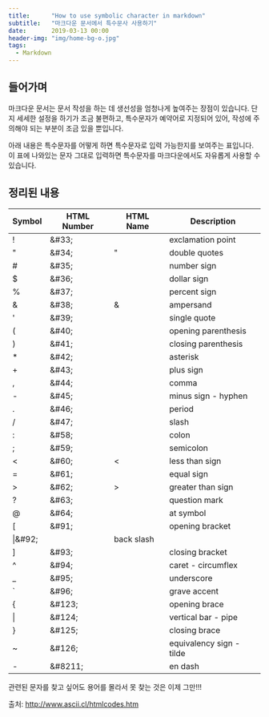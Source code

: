 ```yaml
---
title:      "How to use symbolic character in markdown"
subtitle:   "마크다운 문서에서 특수문사 사용하기"
date:       2019-03-13 00:00 
header-img: "img/home-bg-o.jpg"
tags:
  - Markdown
---
```


## 들어가며

마크다운 문서는 문서 작성을 하는 데 생선성을 엄청나게 높여주는 장점이 있습니다. 단지 세세한 설정을 하기가 조금 불편하고, 특수문자가 예약어로 지정되어 있어, 작성에 주의해야 되는 부분이 조금 있을 뿐입니다. 

아래 내용은 특수문자를 어떻게 하면 특수문자로 입력 가능한지를 보여주는 표입니다. 이 표에 나와있는 문자 그대로 입력하면 특수문자를 마크다운에서도 자유롭게 사용할 수 있습니다. 

## 정리된 내용


Symbol|HTML Number|HTML Name|Description
------|-----------|---------|-----------
\!|\&#33;|		|exclamation point
\"|\&#34;|	&quot;|	double quotes
\#|\&#35;|		|number sign
\$|\&#36;|		|dollar sign
\%|\&#37;|		|percent sign
\&|\&#38;|	&amp;|ampersand
\'|\&#39;|		|single quote
\(|\&#40;|		|opening parenthesis
\)|\&#41;|		|closing parenthesis
\*|\&#42;|		|asterisk
\+|\&#43;|		|plus sign
\,|\&#44;|		|comma
\-|\&#45;|		|minus sign - hyphen
\.|\&#46;|		|period
\/|\&#47;|		|slash
\:|\&#58;|		|colon
\;|\&#59;|		|semicolon
\<|\&#60;|	&lt;|less than sign
\=|\&#61;|		|equal sign 
\>|\&#62;|	&gt;|greater than sign
\?|\&#63;|		|question mark
\@|\&#64;|		|at symbol
\[|\&#91;|		|opening bracket
\\|\&#92;|		|back slash
\]|\&#93;|		|closing bracket
\^|\&#94;|		|caret - circumflex
\_|\&#95;|		|underscore
\`|\&#96;|		|grave accent
\{|\&#123;|		|opening brace
\||\&#124;|		|vertical bar - pipe
\}|\&#125;|		|closing brace
\~|\&#126;|		|equivalency sign - tilde
\-|\&#8211;|		|en dash

관련된 문자를 찾고 싶어도 용어를 몰라서 못 찾는 것은 이제 그만!!!

출처: http://www.ascii.cl/htmlcodes.htm

